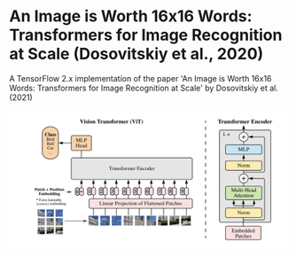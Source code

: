 # An Image is Worth 16x16 Words: Transformers for Image Recognition at Scale (Dosovitskiy et al., 2020)
A TensorFlow 2.x implementation of the paper 'An Image is Worth 16x16 Words: Transformers for Image Recognition at Scale' by Dosovitskiy et al. (2021)

![ViT diagram](vit_img.png)
